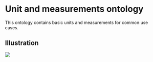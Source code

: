 # Unit and measurements ontology

This ontology contains basic units and measurements for common use cases.

## Illustration

![](https://rawgit.com/AKSW/leds-asp-f-ontologies/master/ontologies/unit-and-measurements/diagram.svg)
